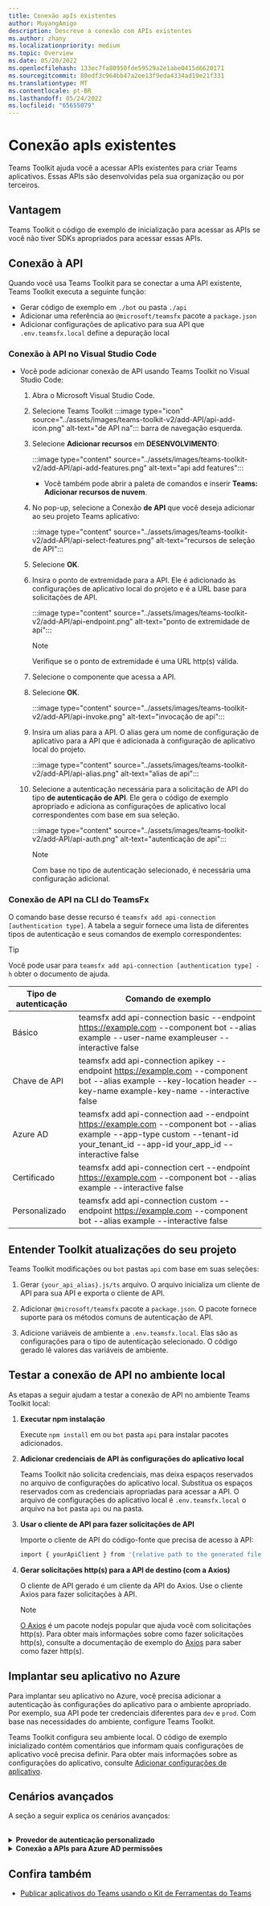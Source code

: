 ```yaml
---
title: Conexão apIs existentes
author: MuyangAmigo
description: Descreve a conexão com APIs existentes
ms.author: zhany
ms.localizationpriority: medium
ms.topic: Overview
ms.date: 05/20/2022
ms.openlocfilehash: 133ec7fa80950fde59529a2e1abe0415d6620171
ms.sourcegitcommit: 80edf3c964bb47a2ee13f9eda4334ad19e21f331
ms.translationtype: MT
ms.contentlocale: pt-BR
ms.lasthandoff: 05/24/2022
ms.locfileid: "65655079"
---
```

# <a name="connect-to-existing-apis"></a>Conexão apIs existentes

Teams Toolkit ajuda você a acessar APIs existentes para criar Teams aplicativos. Essas APIs são desenvolvidas pela sua organização ou por terceiros.

## <a name="advantage"></a>Vantagem

Teams Toolkit o código de exemplo de inicialização para acessar as APIs se você não tiver SDKs apropriados para acessar essas APIs.

## <a name="connect-to-the-api"></a>Conexão à API

Quando você usa Teams Toolkit para se conectar a uma API existente, Teams Toolkit executa a seguinte função:

* Gerar código de exemplo em `./bot` ou pasta `./api`
* Adicionar uma referência ao `@microsoft/teamsfx` pacote a `package.json`
* Adicionar configurações de aplicativo para sua API que  `.env.teamsfx.local` define a depuração local

### <a name="connect-to-api-in-visual-studio-code"></a>Conexão à API no Visual Studio Code

* Você pode adicionar conexão de API usando Teams Toolkit no Visual Studio Code:

    1. Abra o Microsoft Visual Studio Code.
    2. Selecione Teams Toolkit :::image type="icon" source="../assets/images/teams-toolkit-v2/add-API/api-add-icon.png" alt-text="de API na"::: barra de navegação esquerda.
    3. Selecione **Adicionar recursos** em **DESENVOLVIMENTO**:

        :::image type="content" source="../assets/images/teams-toolkit-v2/add-API/api-add-features.png" alt-text="api add features":::

       * Você também pode abrir a paleta de comandos e inserir **Teams: Adicionar recursos de nuvem**.

    4. No pop-up, selecione a Conexão **de API** que você deseja adicionar ao seu projeto Teams aplicativo:

        :::image type="content" source="../assets/images/teams-toolkit-v2/add-API/api-select-features.png" alt-text="recursos de seleção de API":::

    5. Selecione **OK**.

    6. Insira o ponto de extremidade para a API. Ele é adicionado às configurações de aplicativo local do projeto e é a URL base para solicitações de API.

         :::image type="content" source="../assets/images/teams-toolkit-v2/add-API/api-endpoint.png" alt-text="ponto de extremidade de api":::

         > [!NOTE]
         > Verifique se o ponto de extremidade é uma URL http(s) válida.

    7. Selecione o componente que acessa a API.

    8. Selecione **OK**.

         :::image type="content" source="../assets/images/teams-toolkit-v2/add-API/api-invoke.png" alt-text="invocação de api":::

    9. Insira um alias para a API. O alias gera um nome de configuração de aplicativo para a API que é adicionada à configuração de aplicativo local do projeto.

         :::image type="content" source="../assets/images/teams-toolkit-v2/add-API/api-alias.png" alt-text="alias de api":::

    10. Selecione a autenticação necessária para a solicitação de API do tipo **de autenticação de API**. Ele gera o código de exemplo apropriado e adiciona as configurações de aplicativo local correspondentes com base em sua seleção.

         :::image type="content" source="../assets/images/teams-toolkit-v2/add-API/api-auth.png" alt-text="autenticação de api":::

         > [!NOTE]
         > Com base no tipo de autenticação selecionado, é necessária uma configuração adicional.

### <a name="api-connection-in-teamsfx-cli"></a>Conexão de API na CLI do TeamsFx

O comando base desse recurso é `teamsfx add api-connection [authentication type]`. A tabela a seguir fornece uma lista de diferentes tipos de autenticação e seus comandos de exemplo correspondentes:

 > [!Tip]
 > Você pode usar para `teamsfx add api-connection [authentication type] -h` obter o documento de ajuda.

   |**Tipo de autenticação**|**Comando de exemplo**|
   |-----------------------|------------------|
   |Básico|teamsfx add api-connection basic --endpoint <https://example.com> --component bot --alias example --user-name exampleuser --interactive false|
   |Chave de API|teamsfx add api-connection apikey --endpoint <https://example.com> --component bot --alias example --key-location header --key-name example-key-name --interactive false|
   |Azure AD|teamsfx add api-connection aad --endpoint <https://example.com> --component bot --alias example --app-type custom --tenant-id your_tenant_id --app-id your_app_id --interactive false|
   |Certificado|teamsfx add api-connection cert --endpoint <https://example.com> --component bot --alias example --interactive false|
   |Personalizado|teamsfx add api-connection custom --endpoint <https://example.com> --component bot --alias example --interactive false|

## <a name="understand-toolkit-updates-to-your-project"></a>Entender Toolkit atualizações do seu projeto

 Teams Toolkit modificações ou `bot` pastas `api` com base em suas seleções:

1. Gerar `{your_api_alias}.js/ts` arquivo. O arquivo inicializa um cliente de API para sua API e exporta o cliente de API.

2. Adicionar `@microsoft/teamsfx` pacote a `package.json`. O pacote fornece suporte para os métodos comuns de autenticação de API.

3. Adicione variáveis de ambiente a `.env.teamsfx.local`. Elas são as configurações para o tipo de autenticação selecionado. O código gerado lê valores das variáveis de ambiente.

## <a name="test-api-connection-in-local-environment"></a>Testar a conexão de API no ambiente local

As etapas a seguir ajudam a testar a conexão de API no ambiente Teams Toolkit local:

 1. **Executar npm instalação**

    Execute `npm install` em ou `bot` pasta `api` para instalar pacotes adicionados.

 2. **Adicionar credenciais de API às configurações do aplicativo local**

    Teams Toolkit não solicita credenciais, mas deixa espaços reservados no arquivo de configurações do aplicativo local. Substitua os espaços reservados com as credenciais apropriadas para acessar a API. O arquivo de configurações do aplicativo local é `.env.teamsfx.local` o arquivo na `bot` pasta `api` ou na pasta.

 3. **Usar o cliente de API para fazer solicitações de API**

    Importe o cliente de API do código-fonte que precisa de acesso à API:

    ```BASH
    import { yourApiClient } from '{relative path to the generated file}'
    ```

 4. **Gerar solicitações http(s) para a API de destino (com a Axios)**

    O cliente de API gerado é um cliente da API do Axios. Use o cliente Axios para fazer solicitações à API.

     > [!Note]
     >[O Axios](https://www.npmjs.com/package/axios) é um pacote nodejs popular que ajuda você com solicitações http(s). Para obter mais informações sobre como fazer solicitações http(s), consulte a documentação de exemplo do [Axios](https://axios-http.com/docs/example) para saber como fazer http(s).

## <a name="deploy-your-application-to-azure"></a>Implantar seu aplicativo no Azure

Para implantar seu aplicativo no Azure, você precisa adicionar a autenticação às configurações do aplicativo para o ambiente apropriado. Por exemplo, sua API pode ter credenciais diferentes para `dev` e `prod`. Com base nas necessidades do ambiente, configure Teams Toolkit.

Teams Toolkit configura seu ambiente local. O código de exemplo inicializado contém comentários que informam quais configurações de aplicativo você precisa definir. Para obter mais informações sobre as configurações do aplicativo, consulte [Adicionar configurações de aplicativo](https://github.com/OfficeDev/TeamsFx/wiki/%5BDocument%5D-Add-app-settings).

## <a name="advanced-scenarios"></a>Cenários avançados

  A seção a seguir explica os cenários avançados:

<br>

<details>
<summary><b>Provedor de autenticação personalizado</b></summary>

Além do provedor de autenticação incluído no `@microsoft/teamsfx` pacote, `AuthProvider` você também pode implementar o provedor de autenticação personalizado que implementa a interface e usá-la em `createApiClient(..)` função:

```Bash
import { AuthProvider } from '@microsoft/teamsfx'

class CustomAuthProvider implements AuthProvider {
    constructor() {
        // You can add necessary parameters for your customized logic in constructor
    }

    AddAuthenticationInfo: (config: AxiosRequestConfig) => Promise<AxiosRequestConfig> = async (
        config
    ) => {
        /*
        * The config parameter contains all the request information and can be updated to include extra authentication info.
        * Refer https://axios-http.com/docs/req_config for detailed document for the config object.
        * 
        * Add your customized logic that returns updated config
        */
    };
}
```
</details>
<details>
<summary><b>Conexão a APIs para Azure AD permissões</b></summary>
Azure AD autentica alguns serviços. A lista a seguir ajuda a acessar esses serviços para configurar permissões de API.

* [Usar acLs (listas de Controle de Acesso)](#access-control-lists-acls)
* [Usar Azure AD de aplicativo](#azure-ad-application-permissions)

A obtenção de um token com os escopos de recurso corretos para sua API depende da implementação da API.

Você pode seguir as etapas para acessar essas APIs ao usar:

#### <a name="access-control-lists-acls"></a>acLs (listas de Controle de Acesso)

   1. Inicie a depuração local no ambiente de nuvem do seu projeto. Ele cria um registro Azure AD aplicativo em seu Teams aplicativo.
  
   2. Abra `.fx/states/state.{env}.json`e anote o valor da `clientId` propriedade `fx-resource-aad-app-for-teams` abaixo.

   3. Forneça a ID do cliente ao provedor de API para configurar ACLs no serviço de API.

#### <a name="azure-ad-application-permissions"></a>Azure AD de aplicativo

  1. Abra `templates/appPackage/aad.template.json` e adicione o seguinte conteúdo à `requiredResourceAccess` propriedade:

```JSON
 {
     "resourceAppId": "The AAD App Id for the service providing the API you are connecting to",
     "resourceAccess": [
         {
             "id": "Target API's application permission Id",
             "type": "Role"
         }
     ]
 }
```

   2. Inicie a depuração local no ambiente de nuvem do seu projeto. Ele cria um registro Azure AD aplicativo em seu Teams aplicativo.

   3. Abra `.fx/states/state.{env}.json` e anote o valor da `clientId` propriedade `fx-resource-aad-app-for-teams` abaixo. É a ID do cliente do aplicativo.

   4. Conceda consentimento do administrador para a permissão de aplicativo necessária. Para obter mais informações, consulte [conceder consentimento do administrador](/azure/active-directory/manage-apps/grant-admin-consent#grant-admin-consent-in-app-registrations).

        > [!NOTE]
        > Para permissão de aplicativo, use a ID do cliente.
</details>

## <a name="see-also"></a>Confira também

* [Publicar aplicativos do Teams usando o Kit de Ferramentas do Teams](publish.md)
